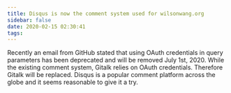 ```yaml
---
title: Disqus is now the comment system used for wilsonwang.org
sidebar: false
date: 2020-02-15 02:30:41
tags:
---
```


Recently an email from GitHub stated that using OAuth credentials in query parameters has been deprecated and will be removed July 1st, 2020. While the existing comment system, Gitalk relies on OAuth credentials. Therefore Gitalk will be replaced. Disqus is a popular comment platform across the globe and it seems reasonable to give it a try. 